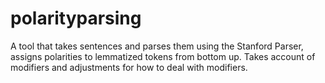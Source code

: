 # polarityparsing

A tool that takes sentences and parses them using the Stanford Parser, assigns polarities to lemmatized tokens from bottom up. Takes account of modifiers and adjustments for how to deal with modifiers. 
